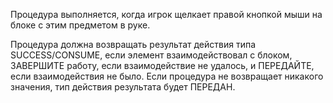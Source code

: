 Процедура выполняется, когда игрок щелкает правой кнопкой мыши на блоке с этим предметом в руке.

Процедура должна возвращать результат действия типа SUCCESS/CONSUME, если элемент взаимодействовал с блоком, 
ЗАВЕРШИТЕ работу, если взаимодействие не удалось, и ПЕРЕДАЙТЕ, если взаимодействия не было. 
Если процедура не возвращает никакого значения, тип действия результата будет ПЕРЕДАН.